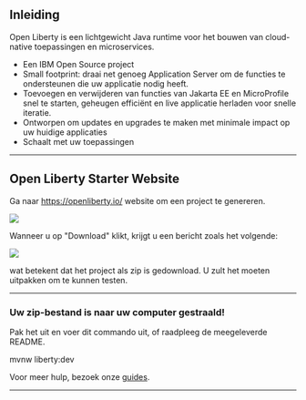 ## Inleiding

Open Liberty is een lichtgewicht Java runtime voor het bouwen van cloud-native
toepassingen en microservices.

* Een IBM Open Source project
* Small footprint: draai net genoeg Application Server om de functies te ondersteunen die uw applicatie nodig heeft.
* Toevoegen en verwijderen van functies van Jakarta EE en MicroProfile snel te starten, geheugen efficiënt en live applicatie herladen voor snelle iteratie.
* Ontworpen om updates en upgrades te maken met minimale impact op uw huidige applicaties
* Schaalt met uw toepassingen

---

## Open Liberty Starter Website

Ga naar https://openliberty.io/ website om een project te genereren.

![](https://i.imgur.com/WChq0uq.jpg)

Wanneer u op "Download" klikt, krijgt u een bericht zoals het volgende:

![](https://i.imgur.com/3sMDzWV.png)

wat betekent dat het project als zip is gedownload. U zult het moeten uitpakken om te kunnen testen. 

---

### Uw zip-bestand is naar uw computer gestraald!

Pak het uit en voer dit commando uit, of raadpleeg de meegeleverde README.

mvnw liberty:dev

Voor meer hulp, bezoek onze [guides](https://openliberty.io/guides/).

---

